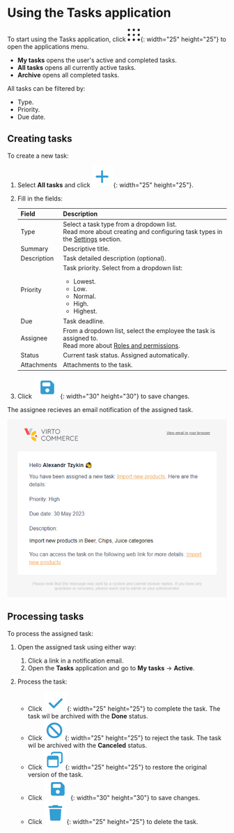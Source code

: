 # Using the Tasks application

To start using the Tasks application, сlick  ![Apps-menu](media/app-menu.png){: width="25" height="25"}  to open the applications menu.

* **My tasks** opens the user's active and completed tasks.
* **All tasks** opens all currently active tasks.
* **Archive** opens all completed tasks.

All tasks can be filtered by:
    
* Type.
* Priority.
* Due date.

## Creating tasks

To create a new task:

1. Select **All tasks** and click ![Create](media/create.png){: width="25" height="25"}.

1. Fill in the fields:

    | Field	        | Description                                                                                                                             	|
    |-----------	|-----------------------------------------------------------------------------------------------------------------------------------------	|
    | Type          | Select a task type from a dropdown list.<br>Read more about creating and configuring task types in the [Settings](settings.md) section.  	|
    | Summary    	| Descriptive title.                                                                                                                      	|
    | Description 	| Task detailed description (optional).                                                                                                   	|
    | Priority    	| Task priority. Select from a dropdown list:<br> <ul> <li>Lowest.</li> <li>Low.</li> <li>Normal.</li><li>High.</li> <li>Highest.</li></ul> |
    | Due    	    | Task deadline.                                                                                                                            |
    | Assignee    	| From a dropdown list, select the employee the task is assigned to.<br>Read more about [Roles and permissions](roles-permissions.md).      |
    | Status	    | Current task status. Assigned automatically.                                                                                              |
    | Attachments	| Attachments to the task.                                                                                                                	|

1. Click ![Save](media/save.png){: width="30" height="30"} to save changes.

The assignee recieves an email notification of the assigned task.

![Notification](media/notification.png)

## Processing tasks

To process the assigned task:

1. Open the assigned task using either way:

    1. Click a link in a notification email.
    1. Open the **Tasks** application and go to **My tasks** -> **Active**.

1. Process the task:

    * Click ![Complete](media/tick-complete.png){: width="25" height="25"} to complete the task. The task wil be archived with the **Done** status. 
    * Click ![Reject](media/reject.png){: width="25" height="25"} to reject the task. The task wil be archived with the **Canceled** status.
    * Click ![Restore](media/restore.png){: width="25" height="25"} to restore the original version of the task.
    * Click ![Save](media/save.png){: width="30" height="30"} to save changes.
    * Click ![Delete](media/delete.png){: width="25" height="25"} to delete the task.





